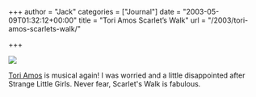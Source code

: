+++
author = "Jack"
categories = ["Journal"]
date = "2003-05-09T01:32:12+00:00"
title = "Tori Amos Scarlet’s Walk"
url = "/2003/tori-amos-scarlets-walk/"

+++

![][1]

[Tori Amos][2] is musical again! I was worried and a little disappointed after Strange Little Girls. Never fear, Scarlet's Walk is fabulous.

 [1]: images/blog/tori1.gif
 [2]: http://www.toriamos.com/
